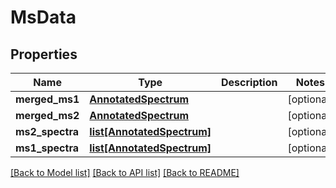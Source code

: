 # MsData

## Properties
Name | Type | Description | Notes
------------ | ------------- | ------------- | -------------
**merged_ms1** | [**AnnotatedSpectrum**](AnnotatedSpectrum.md) |  | [optional] 
**merged_ms2** | [**AnnotatedSpectrum**](AnnotatedSpectrum.md) |  | [optional] 
**ms2_spectra** | [**list[AnnotatedSpectrum]**](AnnotatedSpectrum.md) |  | [optional] 
**ms1_spectra** | [**list[AnnotatedSpectrum]**](AnnotatedSpectrum.md) |  | [optional] 

[[Back to Model list]](../README.md#documentation-for-models) [[Back to API list]](../README.md#documentation-for-api-endpoints) [[Back to README]](../README.md)

